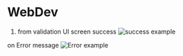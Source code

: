 # WebDev

1. from validation UI screen
success
 ![success example]("/formValidator/images/success.png" "success image")

on Error message 
![Error example]("/formValidator/images/error.png" "error image")
